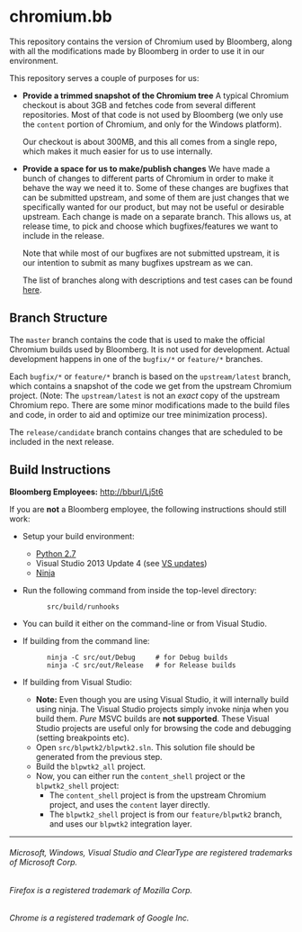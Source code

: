 # chromium.bb

This repository contains the version of Chromium used by Bloomberg, along with
all the modifications made by Bloomberg in order to use it in our environment.

This repository serves a couple of purposes for us:

* **Provide a trimmed snapshot of the Chromium tree**
  A typical Chromium checkout is about 3GB and fetches code from several
different repositories.  Most of that code is not used by Bloomberg (we only
use the `content` portion of Chromium, and only for the Windows platform).

  Our checkout is about 300MB, and this all comes from a single repo, which
makes it much easier for us to use internally.

* **Provide a space for us to make/publish changes**
  We have made a bunch of changes to different parts of Chromium in order to
make it behave the way we need it to.  Some of these changes are bugfixes that
can be submitted upstream, and some of them are just changes that we
specifically wanted for our product, but may not be useful or desirable
upstream.  Each change is made on a separate branch.  This allows us, at
release time, to pick and choose which bugfixes/features we want to include in
the release.

  Note that while most of our bugfixes are not submitted upstream, it is our
intention to submit as many bugfixes upstream as we can.

  The list of branches along with descriptions and test cases can be found
[here](http://bloomberg.github.com/chromium.bb/).


## Branch Structure

The `master` branch contains the code that is used to make the official
Chromium builds used by Bloomberg.  It is not used for development.  Actual
development happens in one of the `bugfix/*` or `feature/*` branches.

Each `bugfix/*` or `feature/*` branch is based on the `upstream/latest` branch,
which contains a snapshot of the code we get from the upstream Chromium
project.  (Note: The `upstream/latest` is not an *exact* copy of the upstream
Chromium repo.  There are some minor modifications made to the build files and
code, in order to aid and optimize our tree minimization process).

The `release/candidate` branch contains changes that are scheduled to be
included in the next release.


## Build Instructions

**Bloomberg Employees:** [http://bburl/Lj5t6](http://bburl/Lj5t6)

If you are **not** a Bloomberg employee, the following instructions should still
work:

* Setup your build environment:
    * [Python 2.7](https://www.python.org/download/releases/2.7.6/)
    * Visual Studio 2013 Update 4 (see [VS updates](https://support.microsoft.com/en-us/kb/2829760))
    * [Ninja](https://github.com/martine/ninja)
* Run the following command from inside the top-level directory:

            src/build/runhooks

* You can build it either on the command-line or from Visual Studio.
* If building from the command line:

            ninja -C src/out/Debug     # for Debug builds
            ninja -C src/out/Release   # for Release builds

* If building from Visual Studio:
    * **Note:** Even though you are using Visual Studio, it will internally
      build using ninja.  The Visual Studio projects simply invoke ninja when
      you build them.  *Pure* MSVC builds are **not supported**.  These Visual
      Studio projects are useful only for browsing the code and debugging
      (setting breakpoints etc).
    * Open `src/blpwtk2/blpwtk2.sln`.  This solution file should be generated
      from the previous step.
    * Build the `blpwtk2_all` project.
    * Now, you can either run the `content_shell` project or the
      `blpwtk2_shell` project:
        * The `content_shell` project is from the upstream Chromium project,
          and uses the `content` layer directly.
        * The `blpwtk2_shell` project is from our `feature/blpwtk2` branch, and
          uses our `blpwtk2` integration layer.

---
###### Microsoft, Windows, Visual Studio and ClearType are registered trademarks of Microsoft Corp.
###### Firefox is a registered trademark of Mozilla Corp.
###### Chrome is a registered trademark of Google Inc.
